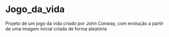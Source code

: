 # Jogo_da_vida
Projeto de um jogo da vida criado por John Conway, com evolução a  partir de uma imagem inicial criada de forma aleatória
